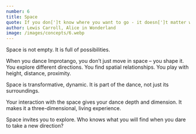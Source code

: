 ```yaml
---
number: 6
title: Space
quote: If you don[']t know where you want to go - it doesn[']t matter which path you take.
author: Lewis Carroll, Alice in Wonderland
image: /images/concepts/6.webp
---
```


Space is not empty. It is full of possibilities.

When you dance Improtango, you don’t just move in space – you shape it. You explore different directions. You find spatial relationships. You play with height, distance, proximity.

Space is transformative, dynamic. It is part of the dance, not just its surroundings.

Your interaction with the space gives your dance depth and dimension. It makes it a three-dimensional, living experience.

Space invites you to explore. Who knows what you will find when you dare to take a new direction?
